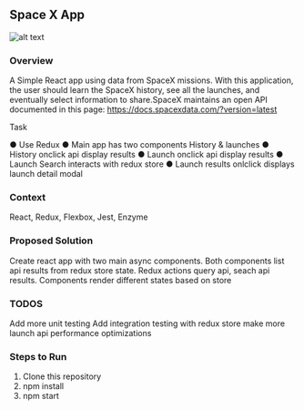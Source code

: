 ## Space X App

![alt text](https://github.com/ColinRosati1/spacex-missions/blob/master/screengrab.JPG)
### Overview

A Simple React app using data from SpaceX missions. With this application, the user should learn
the SpaceX history, see all the launches, and eventually select information to share.SpaceX maintains an open
API documented in this page: https://docs.spacexdata.com/?version=latest

Task 

●	Use Redux
●	Main app has two components History & launches
●	History onclick  api display results
●	Launch onclick api display results
●	Launch Search interacts with redux store
●	Launch results onlclick displays launch detail modal

### Context

React, Redux, Flexbox, Jest, Enzyme 


### Proposed Solution

Create react app with two main async components. Both components list api results from redux store state.
Redux actions query api, seach api results. Components render different states based on store


### TODOS

Add more unit testing
Add integration testing with redux store
make more launch api performance optimizations

### Steps to Run

1. Clone this repository
2. npm install
3. npm start



